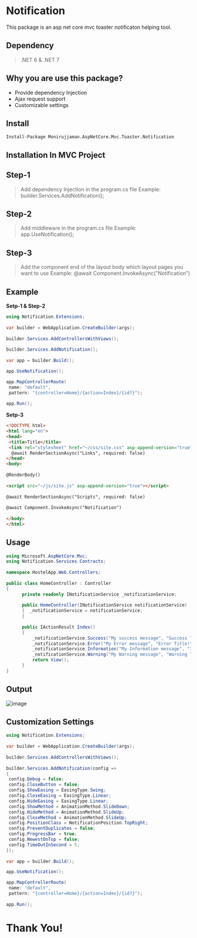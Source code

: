 # Notification
This package is an asp net core mvc toaster notificaton helping tool.

## Dependency
> .NET 6 & .NET 7

## Why you are use this package?
- Provide dependency Injection
- Ajax request support
- Customizable settings

## Install

    Install-Package Monirujjaman.AspNetCore.Mvc.Toaster.Notification

## Installation In MVC Project

 **Step-1**
 -
 > Add dependency Injection in the program.cs file
 > Example: builder.Services.AddNotification();

**Step-2**
-
> Add middleware in the program.cs file
> Example: app.UseNotification();

**Step-3**
-
> Add the component end of the layout body which layout pages you want to use
> Example: @await Component.InvokeAsync("Notification") 

## Example

**Setp-1 & Step-2**
```csharp
using Notification.Extensions;  
  
var builder = WebApplication.CreateBuilder(args);  
  
builder.Services.AddControllersWithViews(); 
  
builder.Services.AddNotification();  
  
var app = builder.Build();  

app.UseNotification();

app.MapControllerRoute(  
 name: "default",  
 pattern: "{controller=Home}/{action=Index}/{id?}");  
  
app.Run();
```
**Setp-3**

```html
<!DOCTYPE html>  
<html lang="en">  
<head>  
 <title>Title</title>  
 <link rel="stylesheet" href="~/css/site.css" asp-append-version="true"/>  
  @await RenderSectionAsync("Links", required: false)  
</head>  
<body>  
  
@RenderBody()  
  
<script src="~/js/site.js" asp-append-version="true"></script>  
  
@await RenderSectionAsync("Scripts", required: false)  
  
@await Component.InvokeAsync("Notification")  
  
</body>  
</html>
```
## Usage
```csharp
using Microsoft.AspNetCore.Mvc;  
using Notification.Services.Contracts;  
  
namespace HostelApp.Web.Controllers;  
  
public class HomeController : Controller  
{  
	  private readonly INotificationService _notificationService;  
  
	  public HomeController(INotificationService notificationService)  
	  {  _notificationService = notificationService;  
	  }  
	  
	  public IActionResult Index()  
	  {  
		  _notificationService.Success("My success message", "Success Title!");  
		  _notificationService.Error("My Error message", "Error Title!");  
		  _notificationService.Information("My Information message", "Information Title!");  
		  _notificationService.Warning("My Warning message", "Warning Title!");  
		  return View();  
	  }
}
```
## Output
![image](https://user-images.githubusercontent.com/81045179/192157949-2489f677-fe56-42c4-9a32-29ee67602703.png)

## Customization Settings
```csharp
using Notification.Extensions;  
  
var builder = WebApplication.CreateBuilder(args);  
  
builder.Services.AddControllersWithViews(); 
  
builder.Services.AddNotification(config =>  
{  
 config.Debug = false;  
 config.CloseButton = false;  
 config.ShowEasing = EasingType.Swing;  
 config.CloseEasing = EasingType.Linear;  
 config.HideEasing = EasingType.Linear;  
 config.ShowMethod = AnimationMethod.SlideDown;  
 config.HideMethod = AnimationMethod.SlideUp;  
 config.CloseMethod = AnimationMethod.SlideUp;  
 config.PositionClass = NotificationPosition.TopRight;  
 config.PreventDuplicates = false;  
 config.ProgressBar = true;  
 config.NewestOnTop = false;  
 config.TimeOutInSecond = 5;  
});  
  
var app = builder.Build();  

app.UseNotification();

app.MapControllerRoute(  
 name: "default",  
 pattern: "{controller=Home}/{action=Index}/{id?}");  
  
app.Run();
```

# Thank You!
